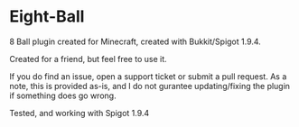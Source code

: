 # Eight-Ball
8 Ball plugin created for Minecraft, created with Bukkit/Spigot 1.9.4.

Created for a friend, but feel free to use it.

If you do find an issue, open a support ticket or submit a pull request. As a note, this is provided as-is, and I do not gurantee updating/fixing the plugin if something does go wrong.

Tested, and working with Spigot 1.9.4

